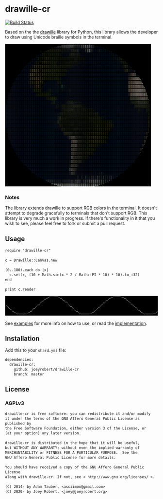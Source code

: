# drawille-cr

[![Build Status](https://travis-ci.org/joeyrobert/drawille-cr.svg?branch=master)](https://travis-ci.org/joeyrobert/drawille-cr)

Based on the the [drawille](https://github.com/asciimoo/drawille) library for Python,
this library allows the developer to draw using Unicode braille symbols in the terminal.

![Earth Rotation](examples/assets/earth-rotation.gif)

### Notes

The library extends drawille to support RGB colors in the terminal.
It doesn't attempt to degrade gracefully to terminals that don't support RGB.
This library is very much a work in progress. If there's functionality in it
that you wish to see, please feel free to fork or submit a pull request.

## Usage

```crystal
require "drawille-cr"

c = Drawille::Canvas.new

(0..180).each do |x|
  c.set(x, (10 + Math.sin(x * 2 / Math::PI * 10) * 10).to_i32)
end

print c.render
```

![Basic Example](examples/assets/basic.png)

See [examples](examples) for more info on how to use, or read the [implementation](drawille-cr).

## Installation

Add this to your `shard.yml` file:

```
dependencies:
  drawille-cr:
    github: joeyrobert/drawille-cr
    branch: master
```

## License

### AGPLv3

```
drawille-cr is free software: you can redistribute it and/or modify
it under the terms of the GNU Affero General Public License as published by
the Free Software Foundation, either version 3 of the License, or
(at your option) any later version.

drawille-cr is distributed in the hope that it will be useful,
but WITHOUT ANY WARRANTY; without even the implied warranty of
MERCHANTABILITY or FITNESS FOR A PARTICULAR PURPOSE.  See the
GNU Affero General Public License for more details.

You should have received a copy of the GNU Affero General Public License
along with drawille-cr. If not, see < http://www.gnu.org/licenses/ >.

(C) 2014- by Adam Tauber, <asciimoo@gmail.com>
(C) 2020- by Joey Robert, <joey@joeyrobert.org>
```
